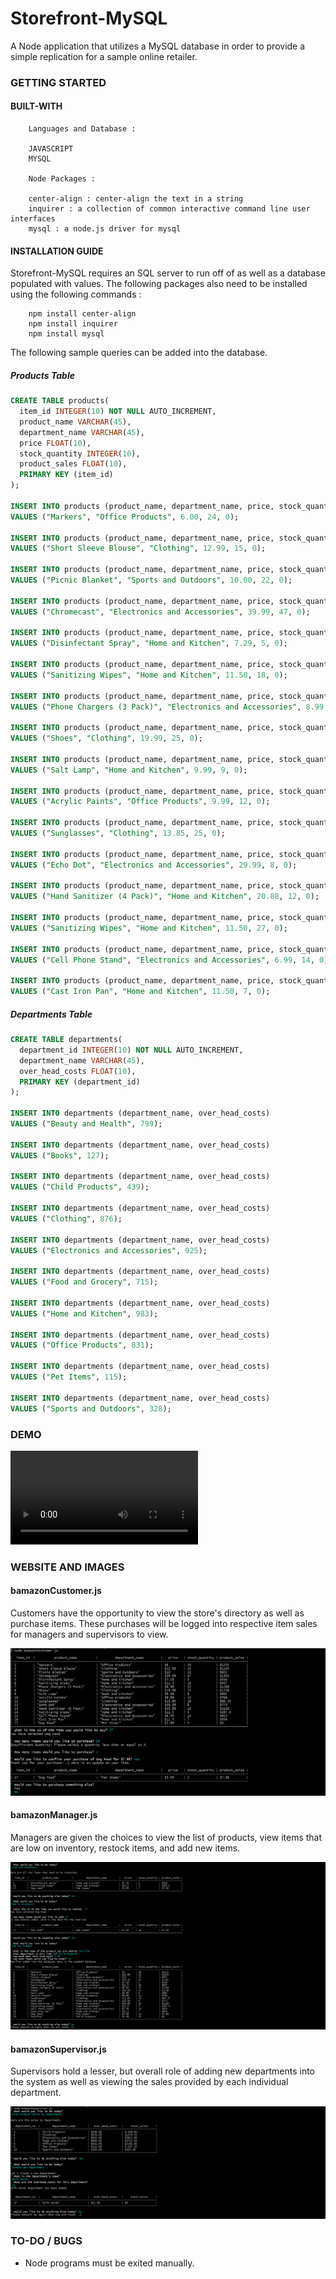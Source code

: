 # Storefront-MySQL

A Node application that utilizes a MySQL database in order to provide a simple replication for a sample online retailer.

### GETTING STARTED

#### BUILT-WITH

```
    Languages and Database :
    
    JAVASCRIPT
    MYSQL
    
    Node Packages :

    center-align : center-align the text in a string
    inquirer : a collection of common interactive command line user interfaces
    mysql : a node.js driver for mysql

```

#### INSTALLATION GUIDE

Storefront-MySQL requires an SQL server to run off of as well as a database populated with values.
The following packages also need to be installed using the following commands :

```
    npm install center-align
    npm install inquirer
    npm install mysql
```

The following sample queries can be added into the database.

##### Products Table

```sql
CREATE TABLE products(
  item_id INTEGER(10) NOT NULL AUTO_INCREMENT,
  product_name VARCHAR(45),
  department_name VARCHAR(45),
  price FLOAT(10),
  stock_quantity INTEGER(10),
  product_sales FLOAT(10),
  PRIMARY KEY (item_id)
);

INSERT INTO products (product_name, department_name, price, stock_quantity, product_sales)
VALUES ("Markers", "Office Products", 6.00, 24, 0);

INSERT INTO products (product_name, department_name, price, stock_quantity, product_sales)
VALUES ("Short Sleeve Blouse", "Clothing", 12.99, 15, 0);

INSERT INTO products (product_name, department_name, price, stock_quantity, product_sales)
VALUES ("Picnic Blanket", "Sports and Outdoors", 10.00, 22, 0);

INSERT INTO products (product_name, department_name, price, stock_quantity, product_sales)
VALUES ("Chromecast", "Electronics and Accessories", 39.99, 47, 0);

INSERT INTO products (product_name, department_name, price, stock_quantity, product_sales)
VALUES ("Disinfectant Spray", "Home and Kitchen", 7.29, 5, 0);

INSERT INTO products (product_name, department_name, price, stock_quantity, product_sales)
VALUES ("Sanitizing Wipes", "Home and Kitchen", 11.50, 18, 0);

INSERT INTO products (product_name, department_name, price, stock_quantity, product_sales)
VALUES ("Phone Chargers (3 Pack)", "Electronics and Accessories", 8.99, 32, 0);

INSERT INTO products (product_name, department_name, price, stock_quantity, product_sales)
VALUES ("Shoes", "Clothing", 19.99, 25, 0);

INSERT INTO products (product_name, department_name, price, stock_quantity, product_sales)
VALUES ("Salt Lamp", "Home and Kitchen", 9.99, 9, 0);

INSERT INTO products (product_name, department_name, price, stock_quantity, product_sales)
VALUES ("Acrylic Paints", "Office Products", 9.99, 12, 0);

INSERT INTO products (product_name, department_name, price, stock_quantity, product_sales)
VALUES ("Sunglasses", "Clothing", 13.85, 25, 0);

INSERT INTO products (product_name, department_name, price, stock_quantity, product_sales)
VALUES ("Echo Dot", "Electronics and Accessories", 29.99, 8, 0);

INSERT INTO products (product_name, department_name, price, stock_quantity, product_sales)
VALUES ("Hand Sanitizer (4 Pack)", "Home and Kitchen", 20.88, 12, 0);

INSERT INTO products (product_name, department_name, price, stock_quantity, product_sales)
VALUES ("Sanitizing Wipes", "Home and Kitchen", 11.50, 27, 0);

INSERT INTO products (product_name, department_name, price, stock_quantity, product_sales)
VALUES ("Cell Phone Stand", "Electronics and Accessories", 6.99, 14, 0);

INSERT INTO products (product_name, department_name, price, stock_quantity, product_sales)
VALUES ("Cast Iron Pan", "Home and Kitchen", 11.50, 7, 0);
```

##### Departments Table

```sql
CREATE TABLE departments(
  department_id INTEGER(10) NOT NULL AUTO_INCREMENT,
  department_name VARCHAR(45),
  over_head_costs FLOAT(10),
  PRIMARY KEY (department_id)
);

INSERT INTO departments (department_name, over_head_costs)
VALUES ("Beauty and Health", 799);

INSERT INTO departments (department_name, over_head_costs)
VALUES ("Books", 127);

INSERT INTO departments (department_name, over_head_costs)
VALUES ("Child Products", 439);

INSERT INTO departments (department_name, over_head_costs)
VALUES ("Clothing", 876);

INSERT INTO departments (department_name, over_head_costs)
VALUES ("Electronics and Accessories", 925);

INSERT INTO departments (department_name, over_head_costs)
VALUES ("Food and Grocery", 715);

INSERT INTO departments (department_name, over_head_costs)
VALUES ("Home and Kitchen", 983);

INSERT INTO departments (department_name, over_head_costs)
VALUES ("Office Products", 831);

INSERT INTO departments (department_name, over_head_costs)
VALUES ("Pet Items", 115);

INSERT INTO departments (department_name, over_head_costs)
VALUES ("Sports and Outdoors", 328);
```

### DEMO

![Storefront-MySQL Demo](./images/bamazon.webm)

### WEBSITE AND IMAGES

#### bamazonCustomer.js

Customers have the opportunity to view the store's directory as well as purchase items. These purchases will be logged into respective item sales for managers and supervisors to view.

![bamazon Customer](./images/customer.png)

#### bamazonManager.js

Managers are given the choices to view the list of products, view items that are low on inventory, restock items, and add new items.

![bamazon Manager](./images/manager.png)

#### bamazonSupervisor.js

Supervisors hold a lesser, but overall role of adding new departments into the system as well as viewing the sales provided by each individual department.

![bamazon Supervisor](./images/supervisor.png)

### TO-DO / BUGS
- Node programs must be exited manually.
